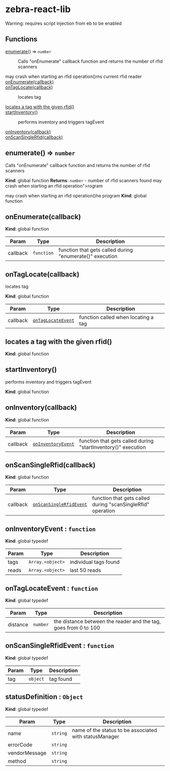 # zebra-react-lib

Warning: requires script injection from eb to be enabled

## Functions

<dt><a href="#enumerate">enumerate()</a> ⇒ <code>number</code></dt>
<dd><p>Calls &quot;onEnumerate&quot; callback function and returns the number of rfid scanners</p>
</dd>
may crash when starting an rfid operation()</a></dt>ms current rfid reader
<dd></dd>
<dt><a href="#onEnumerate">onEnumerate(callback)</a></dt>
<dd></dd>
<dt><a href="#onTagLocate">onTagLocate(callback)</a></dt>
<dd><p>locates tag</p>
</dd>
<dt><a href="#locates a tag with the given rfid">locates a tag with the given rfid()</a></dt>
<dd></dd>
<dt><a href="#startInventory">startInventory()</a></dt>
<dd><p>performs inventory and triggers tagEvent</p>
</dd>
<dt><a href="#onInventory">onInventory(callback)</a></dt>
<dd></dd>
<dt><a href="#onScanSingleRfid">onScanSingleRfid(callback)</a></dt>
<dd></dd>
</dl>

## enumerate() ⇒ <code>number</code>
Calls "onEnumerate" callback function and returns the number of rfid scanners

**Kind**: global function
**Returns**: <code>number</code> - number of rfid scanners found
may crash when starting an rfid operation"></a>rogram

may crash when starting an rfid operation()he program
**Kind**: global function
<a name="onEnumerate"></a>

## onEnumerate(callback)
**Kind**: global function

| Param | Type | Description |
| --- | --- | --- |
| callback | <code>function</code> | function that gets called during "enumerate()" execution |

<a name="onTagLocate"></a>

## onTagLocate(callback)
locates tag

**Kind**: global function

| Param | Type | Description |
| --- | --- | --- |
| callback | [<code>onTagLocateEvent</code>](#onTagLocateEvent) | function called when locating a tag |

<a name="locates a tag with the given rfid"></a>

## locates a tag with the given rfid()
**Kind**: global function
<a name="startInventory"></a>

## startInventory()
performs inventory and triggers tagEvent

**Kind**: global function
<a name="onInventory"></a>

## onInventory(callback)
**Kind**: global function

| Param | Type | Description |
| --- | --- | --- |
| callback | [<code>onInventoryEvent</code>](#onInventoryEvent) | function that gets called during "startInventory()" execution |

<a name="onScanSingleRfid"></a>

## onScanSingleRfid(callback)
**Kind**: global function

| Param | Type | Description |
| --- | --- | --- |
| callback | [<code>onScanSingleRfidEvent</code>](#onScanSingleRfidEvent) | function that gets called during "scanSingleRfid" operation |

<a name="onInventoryEvent"></a>

## onInventoryEvent : <code>function</code>
**Kind**: global typedef

| Param | Type | Description |
| --- | --- | --- |
| tags | <code>Array.&lt;object&gt;</code> | individual tags found |
| reads | <code>Array.&lt;object&gt;</code> | last 50 reads |

<a name="onTagLocateEvent"></a>

## onTagLocateEvent : <code>function</code>
**Kind**: global typedef

| Param | Type | Description |
| --- | --- | --- |
| distance | <code>number</code> | the distance between the reader and the tag, goes from 0 to 100 |

<a name="onScanSingleRfidEvent"></a>

## onScanSingleRfidEvent : <code>function</code>
**Kind**: global typedef

| Param | Type | Description |
| --- | --- | --- |
| tag | <code>object</code> | tag found |

<a name="statusDefinition"></a>

## statusDefinition : <code>Object</code>
**Kind**: global typedef

| Param | Type | Description |
| --- | --- | --- |
| name | <code>string</code> | name of the status to be associated with statusManager |
| errorCode | <code>string</code> |  |
| vendorMessage | <code>string</code> |  |
| method | <code>string</code> |  |
